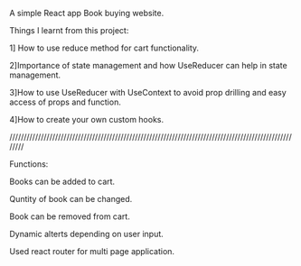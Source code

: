 A simple React app  Book buying website.


Things I learnt from this project:

 1] How to use reduce method for cart functionality.

  2]Importance of state management and how UseReducer can help in state management.

  3]How to use UseReducer with UseContext to avoid prop drilling and easy access of props and function.

  4]How to create your own custom hooks.

////////////////////////////////////////////////////////////////////////////////////////////////////////

Functions:

  Books can be added to cart.

  Quntity of book can be changed.

  Book can be removed from cart.

  Dynamic alterts depending on user input.

  Used react router for multi page application.
